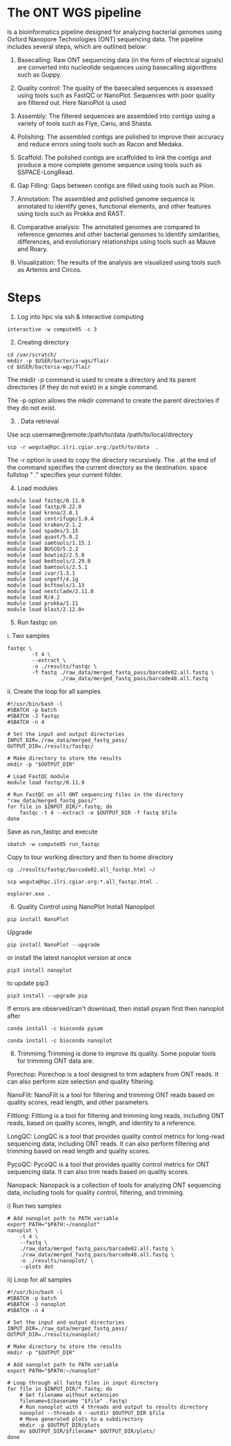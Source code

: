 # The ONT WGS pipeline

Is a bioinformatics pipeline designed for analyzing bacterial genomes using Oxford Nanopore Technologies (ONT) sequencing data. The pipeline includes several steps, which are outlined below:

1.  Basecalling: Raw ONT sequencing data (in the form of electrical signals) are converted into nucleotide sequences using basecalling algorithms such as Guppy.

2.  Quality control: The quality of the basecalled sequences is assessed using tools such as FastQC or NanoPlot. Sequences with poor quality are filtered out. Here NanoPlot is used

3.  Assembly: The filtered sequences are assembled into contigs using a variety of tools such as Flye, Canu, and Shasta.

4.  Polishing: The assembled contigs are polished to improve their accuracy and reduce errors using tools such as Racon and Medaka.

5.  Scaffold: The polished contigs are scaffolded to link the contigs and produce a more complete genome sequence using tools such as SSPACE-LongRead.

6.  Gap Filling: Gaps between contigs are filled using tools such as Pilon.

7.  Annotation: The assembled and polished genome sequence is annotated to identify genes, functional elements, and other features using tools such as Prokka and RAST.

8.  Comparative analysis: The annotated genomes are compared to reference genomes and other bacterial genomes to identify similarities, differences, and evolutionary relationships using tools such as Mauve and Roary.

9.  Visualization: The results of the analysis are visualized using tools such as Artemis and Circos.

# Steps

1.  Log into hpc via ssh & interactive computing
```
interactive -w compute05 -c 3
```

2.  Creating directory
```
cd /var/scratch/
mkdir -p $USER/bacteria-wgs/flair
cd $USER/bacteria-wgs/flair
```

The mkdir -p command is used to create a directory and its parent directories (if they do not exist) in a single command.

The -p option allows the mkdir command to create the parent directories if they do not exist.

3.  .  Data retrieval

Use scp username@remote:/path/to/data /path/to/local/directory

```
scp -r woguta@hpc.ilri.cgiar.org:/path/to/data  .
```

The -r option is used to copy the directory recursively. The . at the end of the command specifies the current directory as the destination. space fullstop " ." specifies your current folder.

4. Load modules
```
module load fastqc/0.11.9
module load fastp/0.22.0
module load krona/2.8.1
module load centrifuge/1.0.4
module load kraken/2.1.2
module load spades/3.15
module load quast/5.0.2
module load samtools/1.15.1
module load BUSCO/5.2.2
module load bowtie2/2.5.0
module load bedtools/2.29.0
module load bamtools/2.5.1
module load ivar/1.3.1
module load snpeff/4.1g
module load bcftools/1.13
module load nextclade/2.11.0
module load R/4.2
module load prokka/1.11
module load blast/2.12.0+
```
5. Run fastqc on

i.      Two samples
```
fastqc \
        -t 4 \
        --extract \
        -o ./results/fastqc \
        -f fastq ./raw_data/merged_fastq_pass/barcode02.all.fastq \
                 ./raw_data/merged_fastq_pass/barcode48.all.fastq
```

ii.    Create the loop for all samples
```
#!/usr/bin/bash -l
#SBATCH -p batch
#SBATCH -J fastqc
#SBATCH -n 4

# Set the input and output directories
INPUT_DIR=./raw_data/merged_fastq_pass/
OUTPUT_DIR=./results/fastqc/

# Make directory to store the results
mkdir -p "$OUTPUT_DIR"

# Load FastQC module
module load fastqc/0.11.9

# Run FastQC on all ONT sequencing files in the directory "raw_data/merged_fastq_pass/"
for file in $INPUT_DIR/*.fastq; do
    fastqc -t 4 --extract -o $OUTPUT_DIR -f fastq $file
done
```
Save as run_fastqc and execute
```
sbatch -w compute05 run_fastqc
```
Copy to tour working directory and then to home directory
```
cp ./results/fastqc/barcode02.all_fastqc.html ~/
```
```
scp woguta@hpc.ilri.cgiar.org:*.all_fastqc.html .
```
```
explorer.exe .
```
6. Quality Control using NanoPlot
Install Nanoplpot
```
pip install NanoPlot
```
Upgrade
```
pip install NanoPlot --upgrade
```
or install the latest nanoplot version at once
```
pip3 install nanoplot
```
to update pip3
```
pip3 install --upgrade pip
```

If errors are observed/can't download, then install psyam first then nanoplot after
```
conda install -c bioconda pysam
```
```
conda install -c bioconda nanoplot
```
8. Trimmimg
Trimming is done to improve its quality. Some popular tools for trimming ONT data are:

Porechop: Porechop is a tool designed to trim adapters from ONT reads. It can also perform size selection and quality filtering.

NanoFilt: NanoFilt is a tool for filtering and trimming ONT reads based on quality scores, read length, and other parameters.

Filtlong: Filtlong is a tool for filtering and trimming long reads, including ONT reads, based on quality scores, length, and identity to a reference.

LongQC: LongQC is a tool that provides quality control metrics for long-read sequencing data, including ONT reads. It can also perform filtering and trimming based on read length and quality scores.

PycoQC: PycoQC is a tool that provides quality control metrics for ONT sequencing data. It can also trim reads based on quality scores.

Nanopack: Nanopack is a collection of tools for analyzing ONT sequencing data, including tools for quality control, filtering, and trimming.

i) Run two samples
```
# Add nanoplot path to PATH variable
export PATH="$PATH:~/nanoplot"
nanoplot \
    -t 4 \
    --fastq \
    ./raw_data/merged_fastq_pass/barcode02.all.fastq \
    ./raw_data/merged_fastq_pass/barcode48.all.fastq \
    -o ./results/nanoplot/ \
    --plots dot
```
ii) Loop for all samples
```
#!/usr/bin/bash -l
#SBATCH -p batch
#SBATCH -J nanoplot
#SBATCH -n 4

# Set the input and output directories
INPUT_DIR=./raw_data/merged_fastq_pass/
OUTPUT_DIR=./results/nanoplot/

# Make directory to store the results
mkdir -p "$OUTPUT_DIR"

# Add nanoplot path to PATH variable
export PATH="$PATH:~/nanoplot"

# Loop through all fastq files in input directory
for file in $INPUT_DIR/*.fastq; do
    # Get filename without extension
    filename=$(basename "$file" .fastq)
    # Run nanoplot with 4 threads and output to results directory
    nanoplot --threads 4 --outdir $OUTPUT_DIR $file
    # Move generated plots to a subdirectory
    mkdir -p $OUTPUT_DIR/plots
    mv $OUTPUT_DIR/$filename* $OUTPUT_DIR/plots/
done
```

